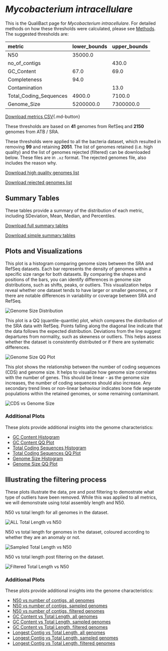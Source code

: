 # *Mycobacterium intracellulare*

This is the QualiBact page for *Mycobacterium intracellulare*. For detailed methods on how these thresholds were calculated, please see [Methods](../../methods.md).
The suggested thresholds are: 

| metric                 | lower_bounds   | upper_bounds   |
|:-----------------------|:---------------|:---------------|
| N50                    | 35000.0        |                |
| no_of_contigs          |                | 430.0          |
| GC_Content             | 67.0           | 69.0           |
| Completeness           | 94.0           |                |
| Contamination          |                | 13.0           |
| Total_Coding_Sequences | 4900.0         | 7100.0         |
| Genome_Size            | 5200000.0      | 7300000.0      |

[Download metrics CSV](Mycobacterium_intracellulare_metrics.csv){.md-button}


These thresholds are based on **41** genomes from RefSeq and **2150** genomes from ATB / SRA.

These thresholds were applied to all the bacteria dataset, which resulted in removing **99** and retaining **2051**.
The list of genomes retained (i.e. high quality) and the list of genomes rejected (filtered) can be downloaded below. These files are in `.xz` format. The rejected genomes file, also includes the reason why.

[Download high quality genomes list](Mycobacterium_intracellulare_high_quality_genomes.csv.xz)


[Download rejected genomes list](Mycobacterium_intracellulare_filtered_out_genomes.csv.xz)



## Summary Tables
These tables provide a summary of the distribution of each metric, including SDeviation, Mean, Median, and Percentiles.

[Download full summary tables](summary.csv)

[Download simple summary tables](selected_summary.csv)

## Plots and Visualizations

This plot is a histogram comparing genome sizes between the SRA and RefSeq datasets. Each bar represents the density of genomes within a specific size range for both datasets. By comparing the shapes and positions of the bars, you can identify differences in genome size distributions, such as shifts, peaks, or outliers. This visualization helps reveal whether one dataset tends to have larger or smaller genomes, or if there are notable differences in variability or coverage between SRA and RefSeq.

![Genome Size Distribution](Genome_Size_refseq_histogram_kde.png)

This plot is a QQ (quantile-quantile) plot, which compares the distribution of the SRA data with RefSeq. Points falling along the diagonal line indicate that the data follows the expected distribution. Deviations from the line suggest departures from normality, such as skewness or outliers. This helps assess whether the dataset is consistently distributed or if there are systematic differences.

![Genome Size QQ Plot](Genome_Size_refseq_qqplot.png)

This plot shows the relationship between the number of coding sequences (CDS) and genome size. It helps to visualize how genome size correlates with the number of genes. This should be linear - as the genome size increases, the number of coding sequences should also increase. Any secondary trend lines or non-linear behaviour indicates bone fide seperate populations within the retained genomes, or some remaining contaminant. 

![CDS vs Genome Size](Mycobacterium_intracellulare_CDS_vs_Genome_Size.png)

### Additional Plots

These plots provide additional insights into the genome characteristics:

- [GC Content Histogram](GC_Content_refseq_histogram_kde.png)
- [GC Content QQ Plot](GC_Content_refseq_qqplot.png)
- [Total Coding Sequences Histogram](Total_Coding_Sequences_refseq_histogram_kde.png)
- [Total Coding Sequences QQ Plot](Total_Coding_Sequences_refseq_qqplot.png)
- [Genome Size Histogram](Genome_Size_refseq_histogram_kde.png)
- [Genome Size QQ Plot](Genome_Size_refseq_qqplot.png)
## Illustrating the filtering process
These plots illustrate the data, pre and post filtering to demostrate what type of outliers have been removed. While this was applied to all metrics, we will demonstrate using total assembly length and N50.

N50 vs total length for all genomes in the dataset.

![ALL Total Length vs N50](Mycobacterium_intracellulare_all_total_length_N50.png)

N50 vs total length for genomes in the dataset, coloured according to whether they are an anomaly or not.

![Sampled Total Length vs N50](Mycobacterium_intracellulare_sample_total_length_N50.png)

N50 vs total length post filtering on the dataset.

![Filtered Total Length vs N50](Mycobacterium_intracellulare_filt_total_length_N50.png)

### Additional Plots

These plots provide additional insights into the genome characteristics:

- [N50 vs number of contigs, all genomes](Mycobacterium_intracellulare_all_N50_number.png)
- [N50 vs number of contigs, sampled genomes](Mycobacterium_intracellulare_sample_N50_number.png)
- [N50 vs number of contigs, filtered genomes](Mycobacterium_intracellulare_filt_N50_number.png)
- [GC Content vs Total Length, all genomes](Mycobacterium_intracellulare_all_total_length_GC_Content.png)
- [GC Content vs Total Length, sampled genomes](Mycobacterium_intracellulare_sample_total_length_GC_Content.png)
- [GC Content vs Total Length, filtered genomes](Mycobacterium_intracellulare_filt_total_length_GC_Content.png)
- [Longest Contig vs Total Length, all genomes](Mycobacterium_intracellulare_all_total_length_longest.png)
- [Longest Contig vs Total Length, sampled genomes](Mycobacterium_intracellulare_sample_total_length_longest.png)
- [Longest Contig vs Total Length, filtered genomes](Mycobacterium_intracellulare_filt_total_length_longest.png)
